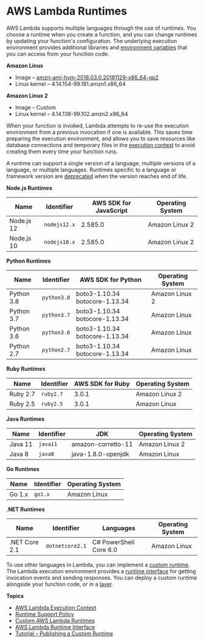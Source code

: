 # AWS Lambda Runtimes<a name="lambda-runtimes"></a>

AWS Lambda supports multiple languages through the use of runtimes\. You choose a runtime when you create a function, and you can change runtimes by updating your function's configuration\. The underlying execution environment provides additional libraries and [environment variables](configuration-envvars.md) that you can access from your function code\.

**Amazon Linux**
+ Image – [amzn\-ami\-hvm\-2018\.03\.0\.20181129\-x86\_64\-gp2](https://console.aws.amazon.com/ec2/v2/home#Images:visibility=public-images;search=amzn-ami-hvm-2018.03.0.20181129-x86_64-gp2)
+ Linux kernel – 4\.14\.154\-99\.181\.amzn1\.x86\_64

**Amazon Linux 2**
+ Image – Custom
+ Linux kernel – 4\.14\.138\-99\.102\.amzn2\.x86\_64

When your function is invoked, Lambda attempts to re\-use the execution environment from a previous invocation if one is available\. This saves time preparing the execution environment, and allows you to save resources like database connections and temporary files in the [execution context](runtimes-context.md) to avoid creating them every time your function runs\.

A runtime can support a single version of a language, multiple versions of a language, or multiple languages\. Runtimes specific to a language or framework version are [deprecated](runtime-support-policy.md) when the version reaches end of life\.


**Node\.js Runtimes**  

| Name | Identifier | AWS SDK for JavaScript | Operating System | 
| --- | --- | --- | --- | 
|  Node\.js 12  |  `nodejs12.x`  |  2\.585\.0  |  Amazon Linux 2  | 
|  Node\.js 10  |  `nodejs10.x`  |  2\.585\.0  |  Amazon Linux 2  | 


**Python Runtimes**  

| Name | Identifier | AWS SDK for Python | Operating System | 
| --- | --- | --- | --- | 
|  Python 3\.8  |  `python3.8`  |  boto3\-1\.10\.34 botocore\-1\.13\.34  |  Amazon Linux 2  | 
|  Python 3\.7  |  `python3.7`  |  boto3\-1\.10\.34 botocore\-1\.13\.34  |  Amazon Linux  | 
|  Python 3\.6  |  `python3.6`  |  boto3\-1\.10\.34 botocore\-1\.13\.34  |  Amazon Linux  | 
|  Python 2\.7  |  `python2.7`  |  boto3\-1\.10\.34 botocore\-1\.13\.34  |  Amazon Linux  | 


**Ruby Runtimes**  

| Name | Identifier | AWS SDK for Ruby | Operating System | 
| --- | --- | --- | --- | 
|  Ruby 2\.7  |  `ruby2.7`  |  3\.0\.1  |  Amazon Linux 2  | 
|  Ruby 2\.5  |  `ruby2.5`  |  3\.0\.1  |  Amazon Linux  | 


**Java Runtimes**  

| Name | Identifier | JDK | Operating System | 
| --- | --- | --- | --- | 
|  Java 11  |  `java11`  |  amazon\-corretto\-11  |  Amazon Linux 2  | 
|  Java 8  |  `java8`  |  java\-1\.8\.0\-openjdk  |  Amazon Linux  | 


**Go Runtimes**  

| Name | Identifier | Operating System | 
| --- | --- | --- | 
|  Go 1\.x  |  `go1.x`  |  Amazon Linux  | 


**\.NET Runtimes**  

| Name | Identifier | Languages | Operating System | 
| --- | --- | --- | --- | 
|  \.NET Core 2\.1  |  `dotnetcore2.1`  |  C\# PowerShell Core 6\.0  |  Amazon Linux  | 

To use other languages in Lambda, you can implement a [custom runtime](runtimes-custom.md)\. The Lambda execution environment provides a [runtime interface](runtimes-api.md) for getting invocation events and sending responses\. You can deploy a custom runtime alongside your function code, or in a [layer](configuration-layers.md)\.

**Topics**
+ [AWS Lambda Execution Context](runtimes-context.md)
+ [Runtime Support Policy](runtime-support-policy.md)
+ [Custom AWS Lambda Runtimes](runtimes-custom.md)
+ [AWS Lambda Runtime Interface](runtimes-api.md)
+ [Tutorial – Publishing a Custom Runtime](runtimes-walkthrough.md)